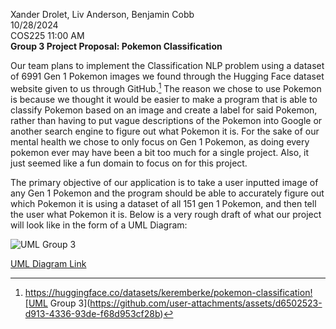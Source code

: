 Xander Drolet, Liv Anderson, Benjamin Cobb  
10/28/2024  
COS225 11:00 AM  
**Group 3 Project Proposal: Pokemon Classification**

Our team plans to implement the Classification NLP problem using a dataset of 6991 Gen 1 Pokemon images we found through the Hugging Face dataset website given to us through GitHub.[^1] The reason we chose to use Pokemon is because we thought it would be easier to make a program that is able to classify Pokemon based on an image and create a label for said Pokemon, rather than having to put vague descriptions of the Pokemon into Google or another search engine to figure out what Pokemon it is. For the sake of our mental health we chose to only focus on Gen 1 Pokemon, as doing every pokemon ever may have been a bit too much for a single project. Also, it just seemed like a fun domain to focus on for this project.   

The primary objective of our application is to take a user inputted image of any Gen 1 Pokemon and the program should be able to accurately figure out which Pokemon it is using a dataset of all 151 gen 1 Pokemon, and then tell the user what Pokemon it is. Below is a very rough draft of what our project will look like in the form of a UML Diagram:  

![UML Group 3](https://github.com/user-attachments/assets/5332b064-ef23-429c-9e77-e53ce6340fdb)


[UML Diagram Link](https://lucid.app/lucidchart/29446e58-3841-4f3f-a82d-5bdd45f5be1d/edit?viewport_loc=-851%2C-348%2C1839%2C1304%2CHWEp-vi-RSFO&invitationId=inv_131f6dbc-2f0e-4c30-ab58-050746c91bcc) 

[^1]:  https://huggingface.co/datasets/keremberke/pokemon-classification![UML Group 3](https://github.com/user-attachments/assets/d6502523-d913-4336-93de-f68d953cf28b)

